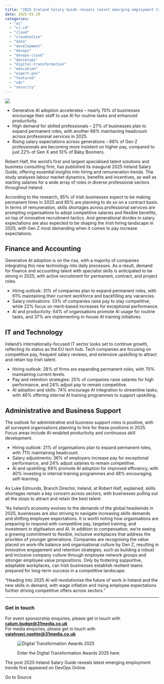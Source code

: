 ```yaml
---
title: "2025 Ireland Salary Guide reveals latest emerging employment trends"
date: 2025-01-29
categories: 
  - "ai"
  - "ci-cd"
  - "cloud"
  - "cloudnative"
  - "data"
  - "development"
  - "devops"
  - "devops-cloud"
  - "devsecops"
  - "digital-transformation"
  - "education"
  - "expert-pov"
  - "featured"
  - "ndc"
  - "security"
---
```


![](https://devopsonline.co.uk/wp-content/uploads/2024/11/AI-webpost-1.jpg)

- Generative AI adoption accelerates – nearly 70% of businesses encourage their staff to use AI for routine tasks and enhanced productivity.
- High demand for skilled professionals – 27% of businesses plan to expand permanent roles, with another 68% maintaining headcount across professional services in 2025.
- Rising salary expectations across generations – 68% of Gen Z professionals are becoming more insistent on higher pay, compared to just 22% of Gen X and 10% of Baby Boomers.

Robert Half, the world’s first and largest specialised talent solutions and business consulting firm, has published its inaugural 2025 Ireland Salary Guide, offering essential insights into hiring and remuneration trends. The study analyses labour market dynamics, benefits and incentives, as well as starting salaries for a wide array of roles in diverse professional sectors throughout Ireland.

According to the research, 95% of Irish businesses expect to be making permanent hires in 2025 and 85% are planning to do so on a contract basis. In terms of remuneration, skills shortages across professional services are prompting organisations to adopt competitive salaries and flexible benefits, on top of innovative recruitment tactics. And generational divides in salary expectations are also expected to be shaping the Irish hiring landscape in 2025, with Gen Z most demanding when it comes to pay increase expectations.

## **Finance and Accounting**  

Generative AI adoption is on the rise, with a majority of companies integrating this new technology into daily processes. As a result, demand for finance and accounting talent with specialist skills is anticipated to be strong in 2025, with active recruitment for permanent, contract, and project roles.  

- Hiring outlook: 31% of companies plan to expand permanent roles, with 61% maintaining their current workforce and backfilling any vacancies.
- Salary motivations: 33% of companies raise pay to stay competitive, while 22% focus on merit-based increases for exceptional performance.
- AI and productivity: 64% of organisations promote AI usage for routine tasks, and 37% are implementing in-house AI training initiatives.

## **IT and Technology**  

Ireland’s internationally-focused IT sector looks set to continue growth, reflecting its status as the EU tech hub. Tech companies are focusing on competitive pay, frequent salary reviews, and extensive upskilling to attract and retain top Irish talent.

- Hiring outlook: 28% of firms are expanding permanent roles, with 70% maintaining current levels.
- Pay and retention strategies: 25% of companies raise salaries for high performance, and 24% adjust pay to remain competitive.
- AI adoption and skills: 74% encourage AI integration to streamline tasks, with 46% offering internal AI training programmes to support upskilling.

## **Administrative and Business Support**

The outlook for administrative and business support roles is positive, with all surveyed organisations planning to hire for these positions in 2025. Focus areas include AI-enabled productivity and continuous skill development.  

- Hiring outlook: 21% of organisations plan to expand permanent roles, with 71% maintaining headcount.
- Salary adjustments: 36% of employers increase pay for exceptional performance, and 24% adjust salaries to remain competitive.
- AI and upskilling: 69% promote AI adoption for improved efficiency, with 40% investing in internal training programmes and 48% encouraging self-learning.

As Luke Edmunds, Branch Director, Ireland, at Robert Half, explained, skills shortages remain a key concern across sectors, with businesses pulling out all the stops to attract and retain the best talent:

“As Ireland’s economy evolves to the demands of the global headwinds in 2025, businesses are also striving to navigate increasing skills demands and shifting employee expectations. It is worth noting how organisations are preparing to respond with competitive pay, targeted training, and investment in digitisation and AI. In addition to compensation, we’re seeing a growing commitment to flexible, inclusive workplaces that address the priorities of younger generations. Companies are recognising the value placed on work-life balance and organisational culture by Gen Z, resulting in innovative engagement and retention strategies, such as building a robust and inclusive company culture through employee network groups and stronger employee value propositions. Only by fostering supportive, adaptable workplaces, can Irish businesses establish resilient teams prepared for long-term success in a competitive landscape.

“Heading into 2025 AI will revolutionise the future of work in Ireland and the new skills in demand, with wage inflation and rising employee expectations further driving competitive offers across sectors.”

* * *

### **Get in touch**

For event sponsorship enquiries, please get in touch with **calum.budge@31media.co.uk**  
For media enquiries, please get in touch with **vaishnavi.nashte@31media.co.uk**

<figure>

![Digital Transformation Awards 2025](https://devopsonline.co.uk/wp-content/uploads/2024/09/DTA_header.png)

<figcaption>

Enter the Digital Transformation Awards 2025 here.

</figcaption>

</figure>

The post 2025 Ireland Salary Guide reveals latest emerging employment trends first appeared on DevOps Online.

Go to Source
